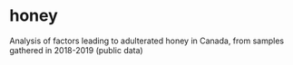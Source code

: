 # honey
Analysis of factors leading to adulterated honey in Canada, from samples gathered in 2018-2019 (public data)
